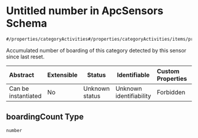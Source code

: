 # Untitled number in ApcSensors Schema

```txt
#/properties/categoryActivities#/properties/categoryActivities/items/properties/boardingCount
```

Accumulated number of boarding of this category detected by this sensor since last reset.


| Abstract            | Extensible | Status         | Identifiable            | Custom Properties | Additional Properties | Access Restrictions | Defined In                                                                        |
| :------------------ | ---------- | -------------- | ----------------------- | :---------------- | --------------------- | ------------------- | --------------------------------------------------------------------------------- |
| Can be instantiated | No         | Unknown status | Unknown identifiability | Forbidden         | Allowed               | none                | [apc-sensors.json\*](../../schema/sensor/apc-sensors.json "open original schema") |

## boardingCount Type

`number`
